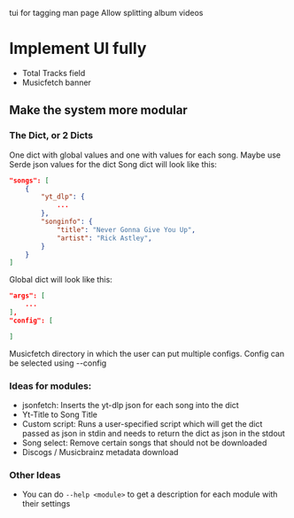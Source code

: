 tui for tagging
man page
Allow splitting album videos

# Implement UI fully
- Total Tracks field
- Musicfetch banner

## Make the system more modular
### The Dict, or 2 Dicts
One dict with global values and one with values for each song. Maybe use Serde json values for the dict
Song dict will look like this:
```json
"songs": [
    {
        "yt_dlp": {
            ...
        },
        "songinfo": {
            "title": "Never Gonna Give You Up",
            "artist": "Rick Astley",
        }
    }
]
```
Global dict will look like this:
```json
"args": [
    ...
],
"config": [

]
```
Musicfetch directory in which the user can put multiple configs. Config can be selected using --config

### Ideas for modules:
- jsonfetch: Inserts the yt-dlp json for each song into the dict
- Yt-Title to Song Title
- Custom script: Runs a user-specified script which will get the dict passed as json in stdin and needs to return the dict as json in the stdout
- Song select: Remove certain songs that should not be downloaded
- Discogs / Musicbrainz metadata download

### Other Ideas
- You can do `--help <module>` to get a description for each module with their settings